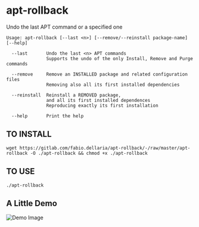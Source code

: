 # apt-rollback

Undo the last APT command or a specified one

    Usage: apt-rollback [--last <n>] [--remove/--reinstall package-name] [--help]

      --last       Undo the last <n> APT commands
                   Supports the undo of the only Install, Remove and Purge commands
    
      --remove     Remove an INSTALLED package and related configuration files
                   Removing also all its first installed dependencies

      --reinstall  Reinstall a REMOVED package,
                   and all its first installed dependences
                   Reproducing exactly its first installation

      --help       Print the help

## TO INSTALL

    wget https://gitlab.com/fabio.dellaria/apt-rollback/-/raw/master/apt-rollback -O ./apt-rollback && chmod +x ./apt-rollback

## TO USE

    ./apt-rollback

## A Little Demo

![Demo Image](https://gitlab.com/fabio.dellaria/apt-rollback/-/raw/master/apt-rollback.gif)

